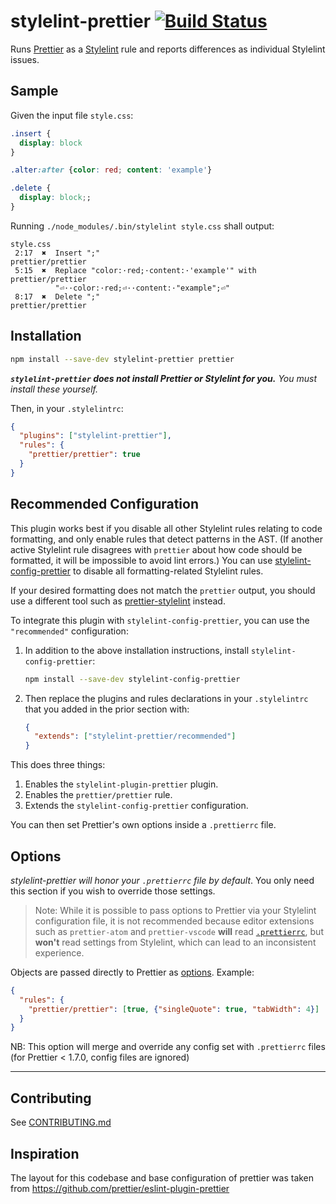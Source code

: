 # stylelint-prettier [![Build Status](https://www.travis-ci.org/prettier/stylelint-prettier.svg?branch=master)](https://www.travis-ci.org/prettier/stylelint-prettier)

Runs [Prettier](https://github.com/prettier/prettier) as a [Stylelint](https://stylelint.io/) rule and reports differences as individual Stylelint issues.

## Sample

Given the input file `style.css`:

<!-- prettier-ignore -->
```css
.insert {
  display: block
}

.alter:after {color: red; content: 'example'}

.delete {
  display: block;;
}

```

Running `./node_modules/.bin/stylelint style.css` shall output:

```
style.css
 2:17  ✖  Insert ";"                                          prettier/prettier
 5:15  ✖  Replace "color:·red;·content:·'example'" with       prettier/prettier
          "⏎··color:·red;⏎··content:·"example";⏎"
 8:17  ✖  Delete ";"                                          prettier/prettier
```

## Installation

```sh
npm install --save-dev stylelint-prettier prettier
```

**_`stylelint-prettier` does not install Prettier or Stylelint for you._** _You must install these yourself._

Then, in your `.stylelintrc`:

```json
{
  "plugins": ["stylelint-prettier"],
  "rules": {
    "prettier/prettier": true
  }
}
```

## Recommended Configuration

This plugin works best if you disable all other Stylelint rules relating to code formatting, and only enable rules that detect patterns in the AST. (If another active Stylelint rule disagrees with `prettier` about how code should be formatted, it will be impossible to avoid lint errors.) You can use [stylelint-config-prettier](https://github.com/prettier/stylelint-config-prettier) to disable all formatting-related Stylelint rules.

If your desired formatting does not match the `prettier` output, you should use a different tool such as [prettier-stylelint](https://github.com/hugomrdias/prettier-stylelint) instead.

To integrate this plugin with `stylelint-config-prettier`, you can use the `"recommended"` configuration:

1.  In addition to the above installation instructions, install `stylelint-config-prettier`:

    ```sh
    npm install --save-dev stylelint-config-prettier
    ```

2.  Then replace the plugins and rules declarations in your `.stylelintrc` that you added in the prior section with:

    ```json
    {
      "extends": ["stylelint-prettier/recommended"]
    }
    ```

This does three things:

1.  Enables the `stylelint-plugin-prettier` plugin.
2.  Enables the `prettier/prettier` rule.
3.  Extends the `stylelint-config-prettier` configuration.

You can then set Prettier's own options inside a `.prettierrc` file.

## Options

_stylelint-prettier will honor your `.prettierrc` file by default_. You only
need this section if you wish to override those settings.

> Note: While it is possible to pass options to Prettier via your Stylelint configuration file, it is not recommended because editor extensions such as `prettier-atom` and `prettier-vscode` **will** read [`.prettierrc`](https://prettier.io/docs/en/configuration.html), but **won't** read settings from Stylelint, which can lead to an inconsistent experience.

Objects are passed directly to Prettier as [options](https://prettier.io/docs/en/options.html). Example:

```json
{
  "rules": {
    "prettier/prettier": [true, {"singleQuote": true, "tabWidth": 4}]
  }
}
```

NB: This option will merge and override any config set with `.prettierrc` files (for Prettier < 1.7.0, config files are ignored)

---

## Contributing

See [CONTRIBUTING.md](https://github.com/prettier/stylelint-prettier/blob/master/.github/CONTRIBUTING.md)

## Inspiration

The layout for this codebase and base configuration of prettier was taken from <https://github.com/prettier/eslint-plugin-prettier>
